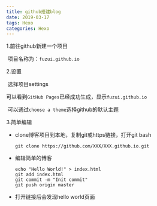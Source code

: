 ```yaml
---
title: github搭建blog
date: 2019-03-17
tags: Hexo
categories: Hexo
---
```


1.前往github新建一个项目

​	项目名称为：`fuzui.github.io`

2.设置

​	选择项目settings

​	可以看到`GitHub Pages`已经成功生成，显示`fuzui.github.io`

​	可以通过`choose a theme`选择github的默认主题

3.简单编辑

* clone博客项目到本地，复制git或https链接，打开git bash

  ```shell
  git clone https://github.com/XXX/XXX.github.io.git
  ```

* 编辑简单的博客

  ```shell
  echo "Hello World!" > index.html
  git add index.html
  git commit -m "Init commit"
  git push origin master
  ```

* 打开链接后会发现hello world页面